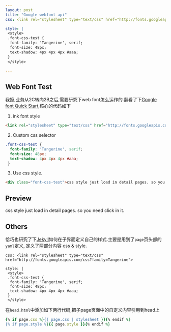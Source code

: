 ```yaml
---
layout: post
title: "Google webfont api"
css: <link rel="stylesheet" type="text/css" href="http://fonts.googleapis.com/css?family=Tangerine">

style: |
 <style>
 .font-css-test {
  font-family: 'Tangerine', serif;
  font-size: 48px;
  text-shadow: 4px 4px 4px #aaa;
 }
 </style>

---
```


## Web Font Test
我擦,业务从2C转向2B之后,需要研究下web font怎么运作的.翻看了下[Google font Quick Start][1],核心的代码如下

1. ink font style
```html
<link rel="stylesheet" type="text/css" href="http://fonts.googleapis.com/css?family=Tangerine">
```

2. Custom css selector
```css
.font-css-test {
  font-family: 'Tangerine', serif;
  font-size: 48px;
  text-shadow: 4px 4px 4px #aaa;
 }
```

3. Use css style.
```html
<div class="font-css-test">css style just load in detail pages. so you need click in it.</div>
```

## Preview
<div class="font-css-test">css style just load in detail pages. so you need click in it.</div>


## Others
恰巧也研究了下[Jekyll][2]如何在子界面定义自己的样式.主要是用到了`page`页头部的`yaml`定义, 定义了两部分内容
css & style.

```
css: <link rel="stylesheet" type="text/css" href="http://fonts.googleapis.com/css?family=Tangerine">

style: |
 <style>
 .font-css-test {
  font-family: 'Tangerine', serif;
  font-size: 48px;
  text-shadow: 4px 4px 4px #aaa;
 }
 </style>
```
在`head.html`中添加如下两行代码,把子page页面中的自定义内容引用到head上

```ruby
{% if page.css %}{{ page.css | stylesheet }}{% endif %}
{% if page.style %}{{ page.style }}{% endif %}
```

[1]: https://developers.google.com/fonts/docs/getting_started?csw=1#Quick_Start
[2]: http://jekyllrb.com/